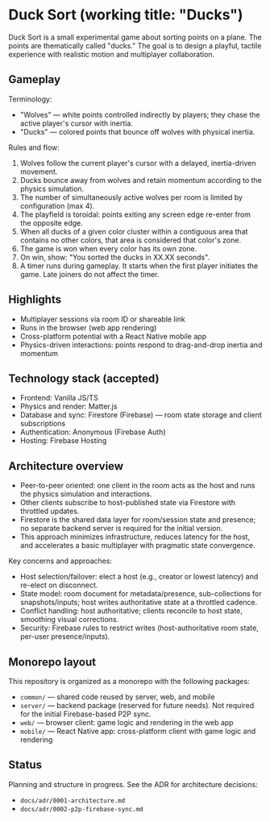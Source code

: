 # Duck Sort (working title: "Ducks")

Duck Sort is a small experimental game about sorting points on a plane. The points are thematically called "ducks." The goal is to design a playful, tactile experience with realistic motion and multiplayer collaboration.

## Gameplay

Terminology:
- "Wolves" — white points controlled indirectly by players; they chase the active player's cursor with inertia.
- "Ducks" — colored points that bounce off wolves with physical inertia.

Rules and flow:
1. Wolves follow the current player's cursor with a delayed, inertia-driven movement.
2. Ducks bounce away from wolves and retain momentum according to the physics simulation.
3. The number of simultaneously active wolves per room is limited by configuration (max 4).
4. The playfield is toroidal: points exiting any screen edge re-enter from the opposite edge.
5. When all ducks of a given color cluster within a contiguous area that contains no other colors, that area is considered that color's zone.
6. The game is won when every color has its own zone.
7. On win, show: "You sorted the ducks in XX.XX seconds".
8. A timer runs during gameplay. It starts when the first player initiates the game. Late joiners do not affect the timer.

## Highlights

- Multiplayer sessions via room ID or shareable link
- Runs in the browser (web app rendering)
- Cross-platform potential with a React Native mobile app
- Physics-driven interactions: points respond to drag-and-drop inertia and momentum

## Technology stack (accepted)

- Frontend: Vanilla JS/TS
- Physics and render: Matter.js
- Database and sync: Firestore (Firebase) — room state storage and client subscriptions
- Authentication: Anonymous (Firebase Auth)
- Hosting: Firebase Hosting

## Architecture overview

- Peer-to-peer oriented: one client in the room acts as the host and runs the physics simulation and interactions.
- Other clients subscribe to host-published state via Firestore with throttled updates.
- Firestore is the shared data layer for room/session state and presence; no separate backend server is required for the initial version.
- This approach minimizes infrastructure, reduces latency for the host, and accelerates a basic multiplayer with pragmatic state convergence.

Key concerns and approaches:
- Host selection/failover: elect a host (e.g., creator or lowest latency) and re-elect on disconnect.
- State model: room document for metadata/presence, sub-collections for snapshots/inputs; host writes authoritative state at a throttled cadence.
- Conflict handling: host authoritative; clients reconcile to host state, smoothing visual corrections.
- Security: Firebase rules to restrict writes (host-authoritative room state, per-user presence/inputs).

## Monorepo layout

This repository is organized as a monorepo with the following packages:

- `common/` — shared code reused by server, web, and mobile
- `server/` — backend package (reserved for future needs). Not required for the initial Firebase-based P2P sync.
- `web/` — browser client: game logic and rendering in the web app
- `mobile/` — React Native app: cross-platform client with game logic and rendering

## Status

Planning and structure in progress. See the ADR for architecture decisions:

- `docs/adr/0001-architecture.md`
- `docs/adr/0002-p2p-firebase-sync.md`
